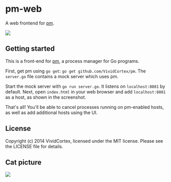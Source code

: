 pm-web
====
A web frontend for [pm](https://github.com/VividCortex/pm).

![](http://i.imgur.com/fTVlL5W.png)

Getting started
----
This is a front-end for [pm](https://github.com/VividCortex/pm), a process manager for Go programs.

First, get pm using `go get`: `go get github.com/VividCortex/pm`. The `server.go` file contains a
mock server which uses pm.

Start the mock server with `go run server.go`. It listens on `localhost:8081` by default. Next,
open `index.html` in your web browser and add `localhost:8081` as a host, as shown in the screenshot.

That's all! You'll be able to cancel processes running on pm-enabled hosts, as well as add additional
hosts using the UI.

License
----
Copyright (c) 2014 VividCortex, licensed under the MIT license. Please see the LICENSE file for details.

Cat picture
---
![](http://forum.gamerage.com/crossfire/cfs-filesystemfile.ashx/__key/CommunityServer.Discussions.Components.Files/12/5488.killer_2D00_cat-_2800_1_2900_.jpg)
